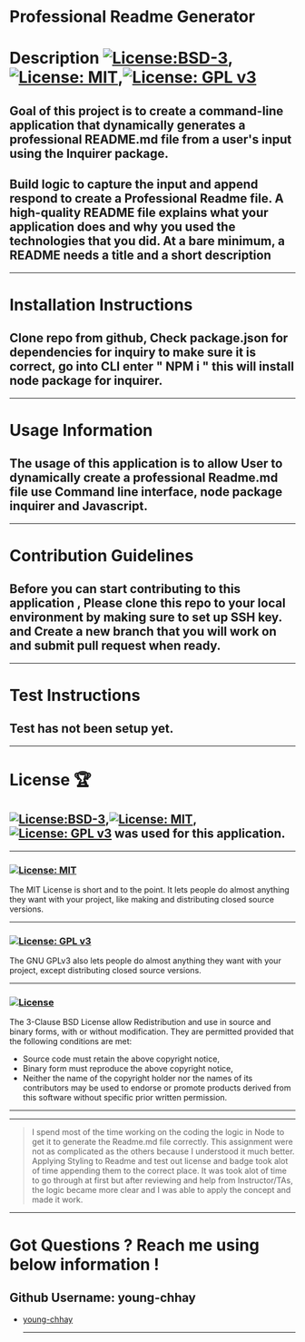 # Professional Readme Generator
# Description  [![License:BSD-3](https://img.shields.io/badge/License-BSD_3--Clause-blue.svg)](https://opensource.org/licenses/BSD-3-Clause),[![License: MIT](https://img.shields.io/badge/License-MIT-yellow.svg)](https://opensource.org/licenses/MIT),[![License: GPL v3](https://img.shields.io/badge/License-GPLv3-blue.svg)](https://www.gnu.org/licenses/gpl-3.0)
## Goal of this project is to create a command-line application that dynamically generates a professional README.md file from a user's input using the Inquirer package. 
## Build logic to capture the input and append respond to create a Professional Readme file. A high-quality README file explains what your application does and why you used the technologies that you did. At a bare minimum, a README needs a title and a short description
___
# Installation Instructions
## Clone repo from github, Check package.json for dependencies for inquiry to make sure it is correct, go into CLI enter " NPM i " this will install node package for inquirer. 
___
# Usage Information
## The usage of this application is to allow User to dynamically create a professional Readme.md file use Command line interface, node package inquirer and Javascript. 
___
# Contribution Guidelines
## Before you can start contributing to this application , Please clone this repo to your local environment by making sure to set up SSH key.  and Create a new branch that you will work on and submit pull request when ready. 
___
# Test Instructions
## Test has not been setup yet. 
___
# License 🏆 
## [![License:BSD-3](https://img.shields.io/badge/License-BSD_3--Clause-blue.svg)](https://opensource.org/licenses/BSD-3-Clause),[![License: MIT](https://img.shields.io/badge/License-MIT-yellow.svg)](https://opensource.org/licenses/MIT),[![License: GPL v3](https://img.shields.io/badge/License-GPLv3-blue.svg)](https://www.gnu.org/licenses/gpl-3.0) was used for this application. 
___ 
### [![License: MIT](https://img.shields.io/badge/License-MIT-yellow.svg)](https://opensource.org/licenses/MIT)
The MIT License is short and to the point. It lets people do almost anything they want with your project, like making and distributing closed source versions.
___
### [![License: GPL v3](https://img.shields.io/badge/License-GPLv3-blue.svg)](https://www.gnu.org/licenses/gpl-3.0)
The GNU GPLv3 also lets people do almost anything they want with your project, except distributing closed source versions.
___
### [![License](https://img.shields.io/badge/License-BSD_3--Clause-blue.svg)](https://opensource.org/licenses/BSD-3-Clause)
The 3-Clause BSD License allow Redistribution and use in source and binary forms, with or without modification. They are permitted provided that the following conditions are met: 
* Source code must retain the above copyright notice,
* Binary form must reproduce the above copyright notice, 
* Neither the name of the copyright holder nor the names of its contributors may be used to endorse or promote products derived from this software without specific prior written permission.
---
___
> I spend most of the time working on the coding the logic in Node to get it to generate the Readme.md file correctly. This assignment were not as complicated as the others because I understood it much better. 
Applying Styling to Readme and test out license and badge took alot of time appending them to the correct place. It was took alot of time to go through at first but after reviewing and help from Instructor/TAs,
the logic became more clear and I was able to apply the concept and made it work. 
---

# Got Questions ? Reach me using below information !
## Github Username: young-chhay 
* [young-chhay](https://github.com/Young-Chhay "young-chhaypage")

    ___